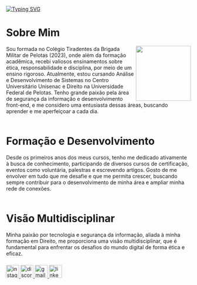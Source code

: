 [![Typing SVG](https://readme-typing-svg.demolab.com?font=Fira+Code&pause=1000&color=6793F7&width=435&lines=Hi%2C+everyone!+I'm+Janine+V+Farias.;Welcome+to+my+Github+profile!+)](https://git.io/typing-svg)
<h1 align="left"> Sobre Mim</h1>
<img align="right" height="150" src="https://i.imgflip.com/65efzo.gif"  />

  <p>Sou formada no Colégio Tiradentes da Brigada Militar de Pelotas (2023), onde além da formação acadêmica, recebi valiosos ensinamentos sobre ética, responsabilidade e disciplina, por meio de um ensino rigoroso. Atualmente, estou cursando Análise e Desenvolvimento de Sistemas no Centro Universitário Unisenac e Direito na Universidade Federal de Pelotas. Tenho grande paixão pela área de segurança da informação e desenvolvimento front-end, e me considero uma entusiasta dessas áreas, buscando aprender e me aperfeiçoar a cada dia.<br><br></p>
   <h1 align="left"> Formação e Desenvolvimento</h1>
     <p>Desde os primeiros anos dos meus cursos, tenho me dedicado ativamente à busca de conhecimento, participando de diversos cursos de certificação, eventos como voluntária, palestras e escrevendo artigos. Gosto de me envolver em tudo que me desafie e que me permita crescer, buscando sempre contribuir para o desenvolvimento de minha área e ampliar minha rede de conexões.<br><br></p>
      <h1 align= "left"> Visão Multidisciplinar</h1>
        <p>Minha paixão por tecnologia e segurança da informação, aliada à minha formação em Direito, me proporciona uma visão multidisciplinar, que é fundamental para enfrentar os desafios do mundo digital de forma ética e eficaz.</p>

###


###


###

<div align="left">
  <a href="https://www.instagram.com/janinefarias21_/" target="_blank">
    <img src="https://img.shields.io/static/v1?message=Instagram&logo=instagram&label=&color=E4405F&logoColor=white&labelColor=&style=for-the-badge" height="35" alt="instagram logo"  />
  </a>
  <a href="https://discord.com/channels/@me" target="_blank">
    <img src="https://img.shields.io/static/v1?message=Discord&logo=discord&label=&color=7289DA&logoColor=white&labelColor=&style=for-the-badge" height="35" alt="discord logo"  />
  </a>
  <a href="janinefarias2005@gmail.com" target="_blank">
    <img src="https://img.shields.io/static/v1?message=Gmail&logo=gmail&label=&color=D14836&logoColor=white&labelColor=&style=for-the-badge" height="35" alt="gmail logo"  />
  </a>
  <a href="https://www.linkedin.com/in/janine-veigas-farias-b73a232ba/" target="_blank">
    <img src="https://img.shields.io/static/v1?message=LinkedIn&logo=linkedin&label=&color=0077B5&logoColor=white&labelColor=&style=for-the-badge" height="35" alt="linkedin logo"  />
  </a>
</div>

###
